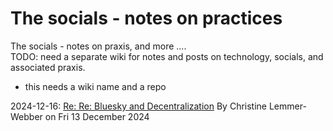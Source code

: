 # The socials - notes on practices

The socials - notes on praxis, and more ....  
TODO: need a separate wiki for notes and posts on technology, socials, and associated praxis.  
- this needs a wiki name and a repo  

2024-12-16:  [Re: Re: Bluesky and Decentralization](https://dustycloud.org/blog/re-re-bluesky-decentralization/)
	By Christine Lemmer-Webber on Fri 13 December 2024

